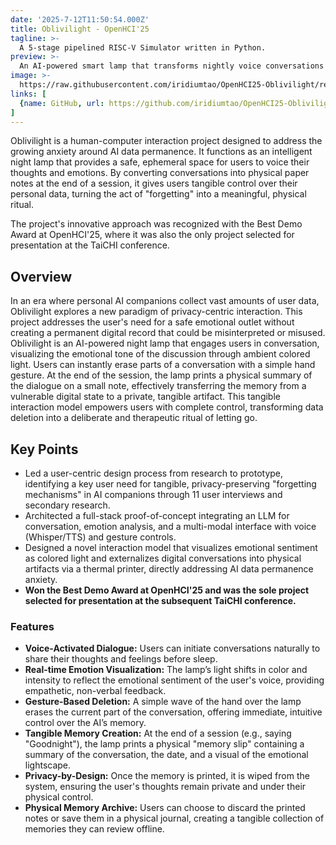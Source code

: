 ```yaml
---
date: '2025-7-12T11:50:54.000Z'
title: Oblivilight - OpenHCI'25
tagline: >-
  A 5-stage pipelined RISC-V Simulator written in Python.
preview: >-
  An AI-powered smart lamp that transforms nightly voice conversations into tangible memories you can choose to keep or physically discard, ensuring digital privacy.
image: >-
  https://raw.githubusercontent.com/iridiumtao/OpenHCI25-Oblivilight/refs/heads/main/docs/Cover.png?raw=true
links: [
  {name: GitHub, url: https://github.com/iridiumtao/OpenHCI25-Oblivilight}, 
]
---
```


Oblivilight is a human-computer interaction project designed to address the growing anxiety around AI data permanence. It functions as an intelligent night lamp that provides a safe, ephemeral space for users to voice their thoughts and emotions. By converting conversations into physical paper notes at the end of a session, it gives users tangible control over their personal data, turning the act of "forgetting" into a meaningful, physical ritual.

The project's innovative approach was recognized with the Best Demo Award at OpenHCI'25, where it was also the only project selected for presentation at the TaiCHI conference.


## Overview

In an era where personal AI companions collect vast amounts of user data, Oblivilight explores a new paradigm of privacy-centric interaction. This project addresses the user's need for a safe emotional outlet without creating a permanent digital record that could be misinterpreted or misused. Oblivilight is an AI-powered night lamp that engages users in conversation, visualizing the emotional tone of the discussion through ambient colored light. Users can instantly erase parts of a conversation with a simple hand gesture. At the end of the session, the lamp prints a physical summary of the dialogue on a small note, effectively transferring the memory from a vulnerable digital state to a private, tangible artifact. This tangible interaction model empowers users with complete control, transforming data deletion into a deliberate and therapeutic ritual of letting go.

## Key Points


* Led a user-centric design process from research to prototype, identifying a key user need for tangible, privacy-preserving "forgetting mechanisms" in AI companions through 11 user interviews and secondary research.
* Architected a full-stack proof-of-concept integrating an LLM for conversation, emotion analysis, and a multi-modal interface with voice (Whisper/TTS) and gesture controls.
* Designed a novel interaction model that visualizes emotional sentiment as colored light and externalizes digital conversations into physical artifacts via a thermal printer, directly addressing AI data permanence anxiety.
* **Won the Best Demo Award at OpenHCI'25 and was the sole project selected for presentation at the subsequent TaiCHI conference.**

### Features

* **Voice-Activated Dialogue:** Users can initiate conversations naturally to share their thoughts and feelings before sleep. 
* **Real-time Emotion Visualization:** The lamp’s light shifts in color and intensity to reflect the emotional sentiment of the user's voice, providing empathetic, non-verbal feedback. 
* **Gesture-Based Deletion:** A simple wave of the hand over the lamp erases the current part of the conversation, offering immediate, intuitive control over the AI’s memory. 
* **Tangible Memory Creation:** At the end of a session (e.g., saying "Goodnight"), the lamp prints a physical "memory slip" containing a summary of the conversation, the date, and a visual of the emotional lightscape. 
* **Privacy-by-Design:** Once the memory is printed, it is wiped from the system, ensuring the user's thoughts remain private and under their physical control. 
* **Physical Memory Archive:** Users can choose to discard the printed notes or save them in a physical journal, creating a tangible collection of memories they can review offline. 